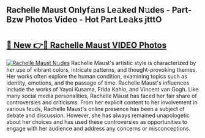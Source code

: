## Rachelle Maust Onlyf𝚊ns Le𝚊ked N𝚞des - Part-Bzw Photos Video - Hot Part Le𝚊ks jtttO

# <h2><a href="http://ac24291.deff.icu/?id=Rachelle+Maust">🔗 New 👉🔴 Rachelle Maust VIDEO Photos</a></h2>

[![Rachelle Maust N𝚞des](https://i.imgur.com/rIISA9y.gif)](http://ac24291.deff.icu/?id=Rachelle+Maust)
Rachelle Maust's artistic style is characterized by her use of vibrant colors, intricate patterns, and thought-provoking themes. Her works often explore the human condition, examining topics such as identity, emotions, and the passage of time. Rachelle Maust's influences include the works of Yayoi Kusama, Frida Kahlo, and Vincent van Gogh. Like many social media personalities, Rachelle Maust has faced her fair share of controversies and criticisms. From her explicit content to her involvement in various feuds, Rachelle Maust's online presence has been a subject of debate and discussion. However, she has always remained unapologetic about her choices and has used these controversies as opportunities to engage with her audience and address any concerns or misconceptions.
